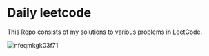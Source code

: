 # Daily leetcode

This Repo consists of my solutions to various problems in LeetCode.


![nfeqmkgk03f71](https://user-images.githubusercontent.com/31999422/202853477-62492f13-1ebe-479b-b5e2-5aafb8469ba3.jpg)

